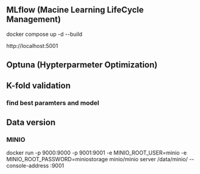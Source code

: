 ## MLflow (Macine Learning LifeCycle Management)

docker compose up -d --build

http://localhost:5001

## Optuna (Hypterparmeter Optimization)

## K-fold validation

### find best paramters and model

## Data version

### MINIO

docker run -p 9000:9000 -p 9001:9001 -e MINIO_ROOT_USER=minio -e MINIO_ROOT_PASSWORD=miniostorage minio/minio server /data/minio/ --console-address :9001

